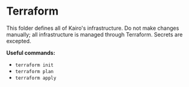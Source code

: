 # Terraform

This folder defines all of Kairo's infrastructure.
Do not make changes manually; all infrastructure is managed through Terraform.
Secrets are excepted.

**Useful commands:**

- `terraform init`
- `terraform plan`
- `terraform apply`
